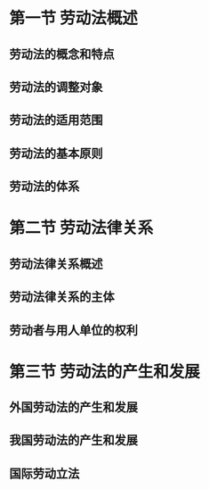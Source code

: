 # 第一节 劳动法概述

## 劳动法的概念和特点

## 劳动法的调整对象

## 劳动法的适用范围

## 劳动法的基本原则

## 劳动法的体系

# 第二节 劳动法律关系

## 劳动法律关系概述

## 劳动法律关系的主体

## 劳动者与用人单位的权利

# 第三节 劳动法的产生和发展

## 外国劳动法的产生和发展

## 我国劳动法的产生和发展

## 国际劳动立法
